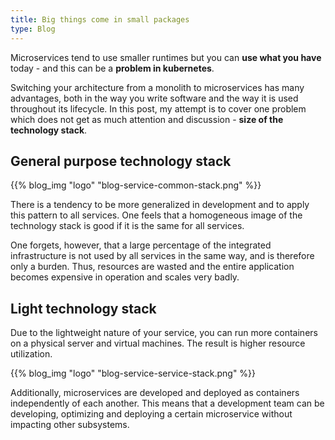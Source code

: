 ```yaml
---
title: Big things come in small packages
type: Blog
---
```


Microservices tend to use smaller runtimes but you can **use what you have** today - and this can be 
a **problem in kubernetes**.

Switching your architecture from a monolith to microservices has many advantages, both in the 
way you write software and the way it is used throughout its lifecycle. In this post, my attempt is to 
cover one problem which does not get as much attention and discussion - **size of the technology stack**.

## General purpose technology stack
{{% blog_img "logo" "blog-service-common-stack.png" %}}

There is a tendency to be more generalized in development and to apply this pattern to all services. One feels 
that a homogeneous image of the technology stack is good if it is the same for all services.

One forgets, however, that a large percentage of the integrated infrastructure is not used by all services in 
the same way, and is therefore only a burden. Thus, resources are wasted and the entire application becomes 
expensive in operation and scales very badly.

## Light technology stack
Due to the lightweight nature of your service, you can run more containers on a physical server and virtual 
machines. The result is higher resource utilization.

{{% blog_img "logo" "blog-service-service-stack.png" %}}

Additionally, microservices are developed and deployed as containers independently of each another. This means that a development 
team can be developing, optimizing and deploying a certain microservice without impacting other subsystems.
 
